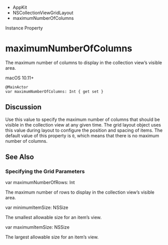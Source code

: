 

- AppKit
- NSCollectionViewGridLayout
-  maximumNumberOfColumns 

Instance Property

# maximumNumberOfColumns

The maximum number of columns to display in the collection view’s visible area.

macOS 10.11+

``` source
@MainActor
var maximumNumberOfColumns: Int { get set }
```

## Discussion

Use this value to specify the maximum number of columns that should be visible in the collection view at any given time. The grid layout object uses this value during layout to configure the position and spacing of items. The default value of this property is `0`, which means that there is no maximum number of columns.

## See Also

### Specifying the Grid Parameters

var maximumNumberOfRows: Int

The maximum number of rows to display in the collection view’s visible area.

var minimumItemSize: NSSize

The smallest allowable size for an item’s view.

var maximumItemSize: NSSize

The largest allowable size for an item’s view.

